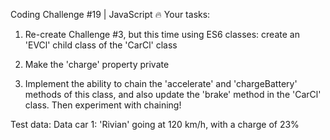 Coding Challenge #19 | JavaScript 🔥
Your tasks:

1. Re-create Challenge #3, but this time using ES6 classes: create an 'EVCl'
   child class of the 'CarCl' class

2. Make the 'charge' property private

3. Implement the ability to chain the 'accelerate' and 'chargeBattery'
   methods of this class, and also update the 'brake' method in the 'CarCl'
   class. Then experiment with chaining!

Test data:
Data car 1: 'Rivian' going at 120 km/h, with a charge of 23%
